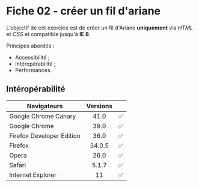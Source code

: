 # Fiche 02 - créer un fil d'ariane

L'objectif de cet exercice est de créer un fil d'Ariane **uniquement** via *HTML* et *CSS* et compatible jusqu'à **IE 8**.

Principes abordés :
* Accessibilité ;
* Intéropérabilité ;
* Performances.

## Intéropérabilité

| Navigateurs                     | Versions |                    | 
|-------------------------------- |:--------:|--------------------|
| Google Chrome Canary            | 41.0     | :white_check_mark: |
| Google Chrome                   | 39.0     | :white_check_mark: |
| Firefox Developer Edition       | 36.0     | :white_check_mark: |
| Firefox                         | 34.0.5   | :white_check_mark: |
| Opera                           | 26.0     | :white_check_mark: |
| Safari                          | 5.1.7    | :white_check_mark: |
| Internet Explorer               | 11       | :white_check_mark: |